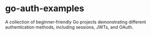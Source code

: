 # go-auth-examples
A collection of beginner-friendly Go projects demonstrating different authentication methods, including sessions, JWTs, and OAuth.
